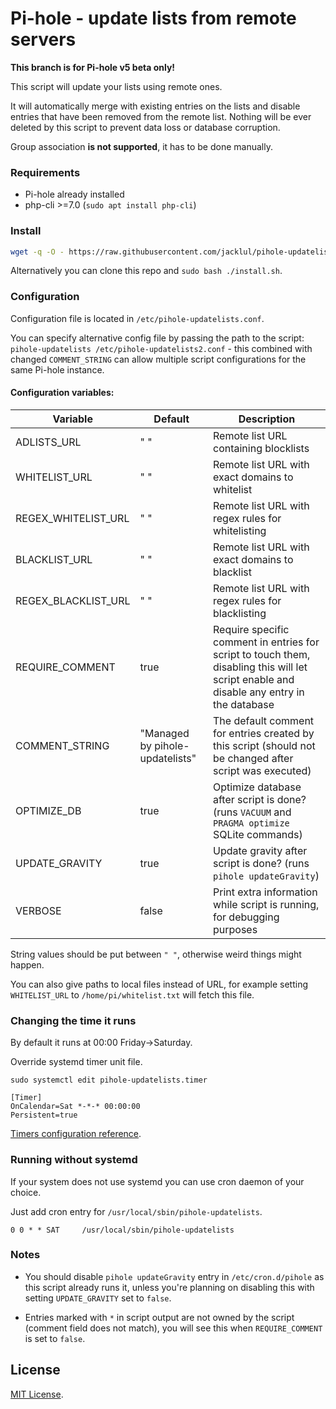 # Pi-hole - update lists from remote servers

**This branch is for Pi-hole v5 beta only!**

This script will update your lists using remote ones.

It will automatically merge with existing entries on the lists and disable entries that have been removed from the remote list. Nothing will be ever deleted by this script to prevent data loss or database corruption.

Group association __is not supported__, it has to be done manually.

### Requirements

- Pi-hole already installed
- php-cli >=7.0 (`sudo apt install php-cli`)

### Install

```bash
wget -q -O - https://raw.githubusercontent.com/jacklul/pihole-updatelists/beta/install.sh | sudo bash
```

Alternatively you can clone this repo and `sudo bash ./install.sh`.

### Configuration

Configuration file is located in `/etc/pihole-updatelists.conf`.

You can specify alternative config file by passing the path to the script: `pihole-updatelists /etc/pihole-updatelists2.conf` - this combined with changed `COMMENT_STRING` can allow multiple script configurations for the same Pi-hole instance.

#### Configuration variables:

| Variable | Default | Description |
|----------|---------|-------------|
| ADLISTS_URL | " " | Remote list URL containing blocklists |
| WHITELIST_URL | " " | Remote list URL with exact domains to whitelist |
| REGEX_WHITELIST_URL | " " | Remote list URL with regex rules for whitelisting |
| BLACKLIST_URL | " " | Remote list URL with exact domains to blacklist |
| REGEX_BLACKLIST_URL | " " | Remote list URL with regex rules for blacklisting |
| REQUIRE_COMMENT | true | Require specific comment in entries for script to touch them, disabling this will let script enable and disable any entry in the database |
| COMMENT_STRING | "Managed by pihole-updatelists" | The default comment for entries created by this script (should not be changed after script was executed) |
| OPTIMIZE_DB | true | Optimize database after script is done? (runs `VACUUM` and `PRAGMA optimize` SQLite commands) |
| UPDATE_GRAVITY | true | Update gravity after script is done? (runs `pihole updateGravity`) |
| VERBOSE | false | Print extra information while script is running, for debugging purposes |

String values should be put between `" "`, otherwise weird things might happen.

You can also give paths to local files instead of URL, for example setting `WHITELIST_URL` to `/home/pi/whitelist.txt` will fetch this file.

### Changing the time it runs

By default it runs at 00:00 Friday->Saturday.

Override systemd timer unit file.
 
`sudo systemctl edit pihole-updatelists.timer`

```
[Timer]
OnCalendar=Sat *-*-* 00:00:00
Persistent=true
```

[Timers configuration reference](https://www.freedesktop.org/software/systemd/man/systemd.timer.html).

### Running without systemd

If your system does not use systemd you can use cron daemon of your choice.

Just add cron entry for `/usr/local/sbin/pihole-updatelists`.

```
0 0 * * SAT     /usr/local/sbin/pihole-updatelists
```

### Notes

- You should disable `pihole updateGravity` entry in `/etc/cron.d/pihole` as this script already runs it, unless you're planning on disabling this with setting `UPDATE_GRAVITY` set to `false`.

- Entries marked with `*` in script output are not owned by the script (comment field does not match), you will see this when `REQUIRE_COMMENT` is set to `false`.

## License

[MIT License](/LICENSE).
